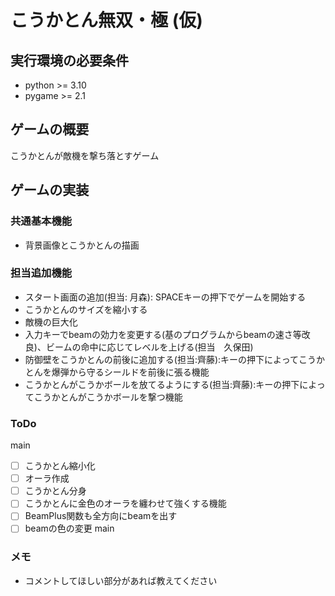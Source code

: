 # こうかとん無双・極 (仮)

## 実行環境の必要条件
* python >= 3.10
* pygame >= 2.1

## ゲームの概要
こうかとんが敵機を撃ち落とすゲーム

## ゲームの実装
### 共通基本機能
* 背景画像とこうかとんの描画

### 担当追加機能
* スタート画面の追加(担当: 月森): SPACEキーの押下でゲームを開始する
* こうかとんのサイズを縮小する
* 敵機の巨大化
* 入力キーでbeamの効力を変更する(基のプログラムからbeamの速さ等改良)、ビームの命中に応じてレベルを上げる(担当　久保田)
* 防御壁をこうかとんの前後に追加する(担当:齊藤):キーの押下によってこうかとんを爆弾から守るシールドを前後に張る機能
* こうかとんがこうかボールを放てるようにする(担当:齊藤):キーの押下によってこうかとんがこうかボールを撃つ機能

### ToDo
main
- [ ] こうかとん縮小化
- [ ] オーラ作成
- [ ] こうかとん分身
- [ ] こうかとんに金色のオーラを纏わせて強くする機能
- [ ] BeamPlus関数も全方向にbeamを出す
- [ ] beamの色の変更
main
### メモ
* コメントしてほしい部分があれば教えてください
 
